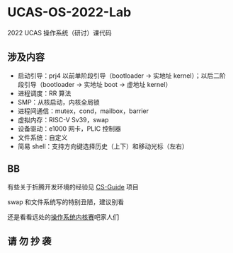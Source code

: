 # UCAS-OS-2022-Lab
2022 UCAS 操作系统（研讨）课代码

## 涉及内容
- 启动引导：prj4 以前单阶段引导（bootloader -> 实地址 kernel）；以后二阶段引导（bootloader -> 实地址 boot -> 虚地址 kernel）
- 进程调度：RR 算法
- SMP：从核启动，内核全局锁
- 进程间通信：mutex，cond，mailbox，barrier
- 虚拟内存：RISC-V Sv39，swap
- 设备驱动：e1000 网卡，PLIC 控制器
- 文件系统：自定义
- 简易 shell：支持方向键选择历史（上下）和移动光标（左右）

## BB
有些关于折腾开发环境的经验见 [CS-Guide](https://github.com/ngc7331/UCAS-CS-Guide/blob/main/doc/course_example/OS-Lab.md) 项目

swap 和文件系统写的特别丑陋，建议别看

还是看看远处的[操作系统内核赛](https://os.educg.net/#/index?name=2023%E5%85%A8%E5%9B%BD%E5%A4%A7%E5%AD%A6%E7%94%9F%E8%AE%A1%E7%AE%97%E6%9C%BA%E7%B3%BB%E7%BB%9F%E8%83%BD%E5%8A%9B%E5%A4%A7%E8%B5%9B%E6%93%8D%E4%BD%9C%E7%B3%BB%E7%BB%9F%E8%AE%BE%E8%AE%A1%E8%B5%9B-%E5%86%85%E6%A0%B8%E5%AE%9E%E7%8E%B0%E8%B5%9B&index=1&img=0)吧家人们

## **请 勿 抄 袭**
